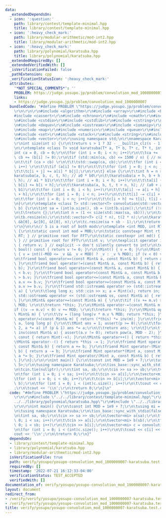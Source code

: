 ```yaml
---
data:
  _extendedDependsOn:
  - icon: ':question:'
    path: library/contest/template-minimal.hpp
    title: library/contest/template-minimal.hpp
  - icon: ':heavy_check_mark:'
    path: library/modular-arithmetic/mod-int2.hpp
    title: library/modular-arithmetic/mod-int2.hpp
  - icon: ':heavy_check_mark:'
    path: library/polynomial/karatsuba.hpp
    title: library/polynomial/karatsuba.hpp
  _extendedRequiredBy: []
  _extendedVerifiedWith: []
  _isVerificationFailed: false
  _pathExtension: cpp
  _verificationStatusIcon: ':heavy_check_mark:'
  attributes:
    '*NOT_SPECIAL_COMMENTS*': ''
    PROBLEM: https://judge.yosupo.jp/problem/convolution_mod_1000000007
    links:
    - https://judge.yosupo.jp/problem/convolution_mod_1000000007
  bundledCode: "#define PROBLEM \"https://judge.yosupo.jp/problem/convolution_mod_1000000007\"\
    \r\n\r\n\r\n#include <algorithm>\r\n#include <array>\r\n#include <bitset>\r\n\
    #include <cassert>\r\n#include <chrono>\r\n#include <cmath>\r\n#include <complex>\r\
    \n#include <cstdio>\r\n#include <cstdlib>\r\n#include <cstring>\r\n#include <ctime>\r\
    \n#include <deque>\r\n#include <iostream>\r\n#include <iomanip>\r\n#include <list>\r\
    \n#include <map>\r\n#include <numeric>\r\n#include <queue>\r\n#include <random>\r\
    \n#include <set>\r\n#include <stack>\r\n#include <string>\r\n#include <unordered_map>\r\
    \n#include <vector>\r\n\r\nusing namespace std;\n\r\nnamespace Karatsuba {\r\n\
    \r\nint size(int s) {\r\n\treturn s > 1 ? 32 - __builtin_clz(s - 1) : 0;\r\n}\r\
    \n\r\ntemplate <class T> void karatsuba(T* a, T* b, T* c, T* t, int n) {\r\n\t\
    int ca = 0, cb = 0;\r\n\tfor (int i = 0; i < n; i++)\r\n\t\tca += (a[i] != 0),\
    \ cb += (b[i] != 0);\r\n\tif (std::min(ca, cb) <= 1500 / n) { // not many multiplications\r\
    \n\t\tif (ca > cb) \r\n\t\t\tstd::swap(ca, cb);\r\n\t\tfor (int i = 0; i < n;\
    \ i++) \r\n\t\t\tif (a[i] != 0)\r\n\t\t\t\tfor (int j = 0; j < n; j++)\r\n\t\t\
    \t\t\tc[i + j] += a[i] * b[j];\r\n\r\n\t} else {\r\n\t\tint h = n >> 1;\r\n\t\t\
    karatsuba(a, b, c, t, h); // a0 * b0\r\n\t\tkaratsuba(a + h, b + h, c + n, t,\
    \ h); // a1 * b1\r\n\t\tfor (int i = 0; i < h; i++)\r\n\t\t\ta[i] += a[i + h],\
    \ b[i] += b[i + h];\r\n\t\tkaratsuba(a, b, t, t + n, h); // (a0 + a1) * (b0 +\
    \ b1)\r\n\t\tfor (int i = 0; i < h; i++)\r\n\t\t\ta[i] -= a[i + h], b[i] -= b[i\
    \ + h];\r\n\t\tfor (int i = 0; i < n; i++)\r\n\t\t\tt[i] -= c[i] + c[i + n];\r\
    \n\t\tfor (int i = 0; i < n; i++)\r\n\t\t\tc[i + h] += t[i], t[i] = 0;\r\n\t}\r\
    \n}\r\n\r\ntemplate <class T> std::vector<T> convolution(std::vector<T> a, std::vector<T>\
    \ b) {\r\n\tint sa = (int)a.size(), sb = (int)b.size();\r\n\tif (!sa || !sb) \r\
    \n\t\treturn {};\r\n\tint n = (1 << size(std::max(sa, sb)));\r\n\ta.resize(n);\r\
    \n\tb.resize(n);\r\n\tstd::vector<T> c(2 * n), t(2 * n);\r\n\tkaratsuba(&a[0],\
    \ &b[0], &c[0], &t[0], n);\r\n\tc.resize(sa + sb - 1);\r\n\treturn c;\r\n}\r\n\
    \r\n}\n\r\n// 5 is a root of both mods\r\ntemplate <int MOD, int RT> struct Mint\
    \ {\r\n\tstatic const int mod = MOD;\r\n\tstatic constexpr Mint rt() { return\
    \ RT; } // primitive root for FFT\r\n\tstatic constexpr int md() { return MOD;\
    \ } // primitive root for FFT\r\n\tint v; \r\n\texplicit operator int() const\
    \ { return v; } // explicit -> don't silently convert to int\r\n\texplicit operator\
    \ bool() const { return v != 0; }\r\n\tMint() { v = 0; }\r\n\tMint(long long _v)\
    \ { v = int((-MOD <= _v && _v < MOD) ? _v : _v % MOD); if (v < 0) v += MOD; }\r\
    \n\tfriend bool operator==(const Mint& a, const Mint& b) { return a.v == b.v;\
    \ }\r\n\tfriend bool operator!=(const Mint& a, const Mint& b) { return !(a ==\
    \ b); }\r\n\tfriend bool operator<(const Mint& a, const Mint& b) { return a.v\
    \ < b.v; }\r\n\tfriend bool operator>(const Mint& a, const Mint& b) { return a.v\
    \ > b.v; }\r\n\tfriend bool operator<=(const Mint& a, const Mint& b) { return\
    \ a.v <= b.v; }\r\n\tfriend bool operator>=(const Mint& a, const Mint& b) { return\
    \ a.v >= b.v; }\r\n\tfriend std::istream& operator >> (std::istream& in, Mint&\
    \ a) { \r\n\t\tlong long x; std::cin >> x; a = Mint(x); return in; }\r\n\tfriend\
    \ std::ostream& operator << (std::ostream& os, const Mint& a) { return os << a.v;\
    \ }\r\n\tMint& operator+=(const Mint& m) { \r\n\t\tif ((v += m.v) >= MOD) v -=\
    \ MOD; \r\n\t\treturn *this; }\r\n\tMint& operator-=(const Mint& m) { \r\n\t\t\
    if ((v -= m.v) < 0) v += MOD; \r\n\t\treturn *this; }\r\n\tMint& operator*=(const\
    \ Mint& m) { \r\n\t\tv = (long long)v * m.v % MOD; return *this; }\r\n\tMint&\
    \ operator/=(const Mint& m) { return (*this) *= inv(m); }\r\n\tfriend Mint pow(Mint\
    \ a, long long p) {\r\n\t\tMint ans = 1; assert(p >= 0);\r\n\t\tfor (; p; p /=\
    \ 2, a *= a) if (p & 1) ans *= a;\r\n\t\treturn ans; \r\n\t}\r\n\tfriend Mint\
    \ inv(const Mint& a) { assert(a.v != 0); return pow(a, MOD - 2); }\r\n\tMint operator-()\
    \ const { return Mint(-v); }\r\n\tMint& operator++() { return *this += 1; }\r\n\
    \tMint& operator--() { return *this -= 1; }\r\n\tfriend Mint operator+(Mint a,\
    \ const Mint& b) { return a += b; }\r\n\tfriend Mint operator-(Mint a, const Mint&\
    \ b) { return a -= b; }\r\n\tfriend Mint operator*(Mint a, const Mint& b) { return\
    \ a *= b; }\r\n\tfriend Mint operator/(Mint a, const Mint& b) { return a /= b;\
    \ }\r\n};\r\n\r\nint main() {\r\n\tconst int MOD = 1e9 + 7;\r\n\tusing mi = Mint<MOD,\
    \ 5>;\r\n\tusing namespace Karatsuba;\r\n\tios_base::sync_with_stdio(false);\r\
    \n\tcin.tie(nullptr);\r\n\tint sa, sb;\r\n\tcin >> sa >> sb;\r\n\tvector<mi> a(sa);\r\
    \n\tfor (int i = 0; i < sa; i++)\r\n\t\tcin >> a[i];\r\n\tvector<mi> b(sb);\r\n\
    \tfor (int i = 0; i < sb; i++)\r\n\t\tcin >> b[i];\r\n\tvector<mi> c = convolution<mi>(a,\
    \ b);\r\n\tfor (int i = 0; i < (int)c.size(); i++)\r\n\t\tcout << c[i] << \" \"\
    ;\r\n\tcout << '\\n';\r\n\treturn 0;\r\n}\n"
  code: "#define PROBLEM \"https://judge.yosupo.jp/problem/convolution_mod_1000000007\"\
    \r\n\r\n#include \"../../library/contest/template-minimal.hpp\"\r\n#include \"\
    ../../library/polynomial/karatsuba.hpp\"\r\n#include \"../../library/modular-arithmetic/mod-int2.hpp\"\
    \r\n\r\nint main() {\r\n\tconst int MOD = 1e9 + 7;\r\n\tusing mi = Mint<MOD, 5>;\r\
    \n\tusing namespace Karatsuba;\r\n\tios_base::sync_with_stdio(false);\r\n\tcin.tie(nullptr);\r\
    \n\tint sa, sb;\r\n\tcin >> sa >> sb;\r\n\tvector<mi> a(sa);\r\n\tfor (int i =\
    \ 0; i < sa; i++)\r\n\t\tcin >> a[i];\r\n\tvector<mi> b(sb);\r\n\tfor (int i =\
    \ 0; i < sb; i++)\r\n\t\tcin >> b[i];\r\n\tvector<mi> c = convolution<mi>(a, b);\r\
    \n\tfor (int i = 0; i < (int)c.size(); i++)\r\n\t\tcout << c[i] << \" \";\r\n\t\
    cout << '\\n';\r\n\treturn 0;\r\n}"
  dependsOn:
  - library/contest/template-minimal.hpp
  - library/polynomial/karatsuba.hpp
  - library/modular-arithmetic/mod-int2.hpp
  isVerificationFile: true
  path: verify/yosupo/yosupo-convolution_mod_1000000007-karatsuba.test.cpp
  requiredBy: []
  timestamp: '2022-07-21 16:12:33-04:00'
  verificationStatus: TEST_ACCEPTED
  verifiedWith: []
documentation_of: verify/yosupo/yosupo-convolution_mod_1000000007-karatsuba.test.cpp
layout: document
redirect_from:
- /verify/verify/yosupo/yosupo-convolution_mod_1000000007-karatsuba.test.cpp
- /verify/verify/yosupo/yosupo-convolution_mod_1000000007-karatsuba.test.cpp.html
title: verify/yosupo/yosupo-convolution_mod_1000000007-karatsuba.test.cpp
---
```

